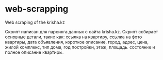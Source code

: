 # web-scrapping
Web scraping of the krisha.kz 

Скрипт написан для парсинга данных с сайта krisha.kz. Скрипт собирает основные детали, такие как: ссылка на квартиру, ссылка на фото квартиры, дата объявления, короткое описание, город, адрес, цена, жилой комплекс, тип дома, год постройки, этаж, площадь. состояние и полное описание квартиры.
